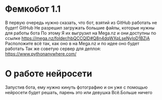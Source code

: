 # Фемкобот 1.1

В первую очередь нужно сказать, что бот, взятий из GitHub работать не будет!
GitHub Не разрешил загружать большие файлы, которые нужны для работы бота
По этому Я их выгрузил на Mega.nz и они доступны по ссылке https://mega.nz/folder/hbQCCQID#Q8n4dqWXpLseNyloD1BZjA
Расположите всё так, как оно в на Mega.nz и по идее оно будет работать
Так же советую сервер для деплоя: https://www.pythonanywhere.com/

# О работе нейросети 

Запустив бота, ему нужно кинуть фотографию и он уже с помощью нейросети будет решать, парень это или девушка
Всё.Больше ничего
